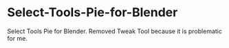# Select-Tools-Pie-for-Blender
Select Tools Pie for Blender. Removed Tweak Tool because it is problematic for me.
